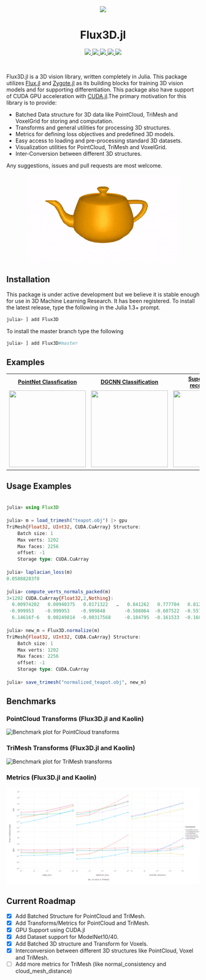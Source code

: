 <p align="center">
  <img width="200px" src="./docs/src/assets/logo.png"/>
</p>
<p>
<h1 align="center">Flux3D.jl</h1>
</p>

<p align="center">
  <a href="https://fluxml.ai/Flux3D.jl/dev" alt="Dev">
    <img src="https://img.shields.io/badge/docs-dev-blue.svg"/>
  </a>
  <a href="https://fluxml.ai/Flux3D.jl/stable" alt="Dev">
    <img src="https://img.shields.io/badge/docs-stable-blue.svg"/>
  </a>
  <a href="https://github.com/FluxML/Flux3D.jl/actions" alt="Build Status">
    <img src="https://github.com/FluxML/Flux3D.jl/workflows/CI/badge.svg"/>
  </a>
  <a href="https://gitlab.com/JuliaGPU/Flux3D-jl/commits/master" alt="Pipeline Status">
    <img src="https://gitlab.com/JuliaGPU/Flux3D-jl/badges/master/pipeline.svg"/>
  </a>
  <a href="https://codecov.io/gh/FluxML/Flux3D.jl" alt="Codecov">
    <img src="https://codecov.io/gh/FluxML/Flux3D.jl/branch/master/graph/badge.svg?token=8kpPqDfChf"/>
  </a>
</p>
<br/>

Flux3D.jl is a 3D vision library, written completely in Julia. This package utilizes [Flux.jl](github.com/FluxML/Flux.jl) and [Zygote.jl](github.com/FluxML/Zygote.jl) as its building blocks for training 3D vision models and for supporting differentiation. This package also have support of CUDA GPU acceleration with [CUDA.jl](github.com/JuliaGPU/CUDA.jl).The primary motivation for this library is to provide:

* Batched Data structure for 3D data like PointCloud, TriMesh and VoxelGrid for storing and computation.
* Transforms and general utilities for processing 3D structures.
* Metrics for defining loss objectives and predefined 3D models.
* Easy access to loading and pre-processing standard 3D datasets.
* Visualization utilities for PointCloud, TriMesh and VoxelGrid.
* Inter-Conversion between different 3D structures.

Any suggestions, issues and pull requests are most welcome.

<p align="center">
    <img width=400 height=230 src="docs/src/assets/visualize_anim.gif">
</p>

## Installation

This package is under active development but we believe it is stable enough for use in 3D Machine Learning Research. It has been registered. To install the latest release, type the following in the Julia 1.3+ prompt.

```julia
julia> ] add Flux3D
```

To install the master branch type the following

```julia
julia> ] add Flux3D#master
```

## Examples

<div align="center">
  <table>
    <tr>
      <th style="text-align:center">
        <a href="https://fluxml.ai/Flux3D.jl/dev/tutorials/pointnet">PointNet Classfication</a>
      </th>
      <th style="text-align:center">
        <a href="https://fluxml.ai/Flux3D.jl/dev/tutorials/dgcnn">DGCNN Classification</a>
      </th>
      <th style="text-align:center">
        <a href="https://fluxml.ai/Flux3D.jl/dev/tutorials/fit_mesh">Supervised 3D recontruction</a>
      </th>
    </tr>
    <tr>
      <td align="center">
        <a href="https://fluxml.ai/Flux3D.jl/dev/tutorials/pointnet">
          <img border="0" src="docs/src/assets/pcloud_anim.gif" width="200" height="200">
        </a>
      </td>
      <td align="center">
        <a href="https://fluxml.ai/Flux3D.jl/dev/tutorials/dgcnn">
          <img border="0" src="docs/src/assets/edgeconv.png" width="200" height="200">
        </a>
      </td>
      <td align="center">
        <a href="https://fluxml.ai/Flux3D.jl/dev/tutorials/fit_mesh">
          <img border="0" src="docs/src/assets/fitmesh_anim.gif" width="180" height="200">
        </a>
      </td>
    </tr>
  </table>
</div>


## Usage Examples

```julia

julia> using Flux3D

julia> m = load_trimesh("teapot.obj") |> gpu
TriMesh{Float32, UInt32, CUDA.CuArray} Structure:
    Batch size: 1
    Max verts: 1202
    Max faces: 2256
    offset: -1
    Storage type: CUDA.CuArray

julia> laplacian_loss(m)
0.05888283f0

julia> compute_verts_normals_packed(m)
3×1202 CUDA.CuArray{Float32,2,Nothing}:
  0.00974202   0.00940375   0.0171322   …   0.841262   0.777704   0.812894
 -0.999953    -0.999953    -0.999848       -0.508064  -0.607522  -0.557358
  6.14616f-6   0.00249814  -0.00317568     -0.184795  -0.161533  -0.168985

julia> new_m = Flux3D.normalize(m)
TriMesh{Float32, UInt32, CUDA.CuArray} Structure:
    Batch size: 1
    Max verts: 1202
    Max faces: 2256
    offset: -1
    Storage type: CUDA.CuArray

julia> save_trimesh("normalized_teapot.obj", new_m)
```

## Benchmarks

### PointCloud Transforms (Flux3D.jl and Kaolin)
![Benchmark plot for PointCloud transforms](docs/src/assets/bm_pcloud.png)

### TriMesh Transforms (Flux3D.jl and Kaolin)
![Benchmark plot for TriMesh transforms](docs/src/assets/bm_trimesh.png)

### Metrics (Flux3D.jl and Kaolin)
![Benchmark plot for Metrics](docs/src/assets/bm_metrics.png)

## Current Roadmap

- [X] Add Batched Structure for PointCloud and TriMesh.
- [X] Add Transforms/Metrics for PointCloud and TriMesh.
- [X] GPU Support using CUDA.jl
- [X] Add Dataset support for ModelNet10/40.
- [X] Add Batched 3D structure and Transform for Voxels.
- [X] Interconversion between different 3D structures like PointCloud, Voxel and TriMesh.
- [ ] Add more metrics for TriMesh (like normal_consistency and cloud_mesh_distance)
